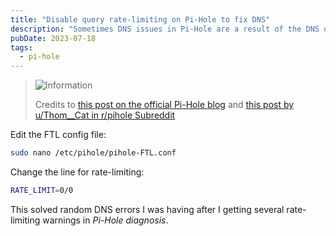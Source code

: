 ```yaml
---
title: "Disable query rate-limiting on Pi-Hole to fix DNS"
description: "Sometimes DNS issues in Pi-Hole are a result of the DNS query rate-limiting enabled by default, which can be disabled altogether by editing a single file."
pubDate: 2023-07-18
tags:
  - pi-hole
---
```


> <img src="/assets/info.svg" class="info" loading="lazy" decoding="async" alt="Information">
>
> Credits to <a href="https://pi-hole.net/blog/2021/02/16/pi-hole-ftl-v5-7-and-web-v5-4-released/#page-content:~:text=Rate%2Dlimiting%20can%20easily%20be%20disabled" target="_blank">this post on the official Pi-Hole blog</a> and <a href="https://www.reddit.com/r/pihole/comments/osm2fn/psa_if_you_are_having_random_dns_resolution" target="_blank">this post by u/Thom\_\_Cat in r/pihole Subreddit</a>

Edit the FTL config file:

```bash
sudo nano /etc/pihole/pihole-FTL.conf
```

Change the line for rate-limiting:

```bash
RATE_LIMIT=0/0
```

This solved random DNS errors I was having after I getting several rate-limiting warnings in _Pi-Hole diagnosis_.

